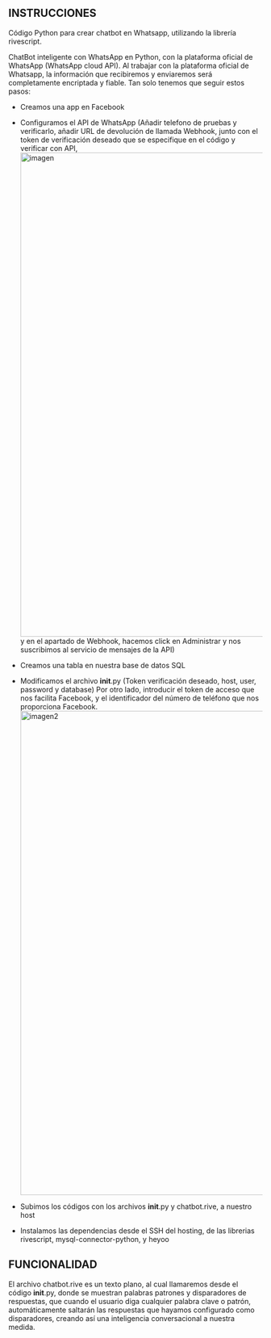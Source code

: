 ##  INSTRUCCIONES
Código Python para crear chatbot en Whatsapp, utilizando la librería rivescript.

ChatBot inteligente con WhatsApp en Python, con la plataforma oficial de WhatsApp (WhatsApp cloud API). Al trabajar con la plataforma oficial de Whatsapp, la información que recibiremos y enviaremos será completamente encriptada y fiable. Tan solo tenemos que seguir estos pasos:
- Creamos una app en Facebook
- Configuramos el API de WhatsApp (Añadir telefono de pruebas y verificarlo, añadir URL de devolución de llamada Webhook, junto con el token de verificación deseado que se especifique en el código y verificar con API,<img width="960" alt="imagen" src="https://github.com/DanMkAg/chatbot-whatsapp/assets/43437599/32fd48d6-5ee1-467e-8539-994d277b83a3"> y en el apartado de Webhook, hacemos click en Administrar y nos suscribimos al servicio de mensajes de la API)
- Creamos una tabla en nuestra base de datos SQL
- Modificamos el archivo __init__.py (Token verificación deseado, host, user, password y database) Por otro lado, introducir el token de acceso que nos facilita Facebook, y el identificador del número de teléfono que nos proporciona Facebook.<img width="960" alt="imagen2" src="https://github.com/DanMkAg/chatbot-whatsapp/assets/43437599/b5766325-6880-4abb-8cf1-33ae1565420f">

- Subimos los códigos con los archivos __init__.py y chatbot.rive, a nuestro host
- Instalamos las dependencias desde el SSH del hosting, de las librerias rivescript, mysql-connector-python, y heyoo

##  FUNCIONALIDAD
El archivo chatbot.rive es un texto plano, al cual llamaremos desde el código __init__.py, donde se muestran palabras patrones y disparadores de respuestas, que cuando el usuario diga cualquier palabra clave o patrón, automáticamente saltarán las respuestas que hayamos configurado como disparadores, creando así una inteligencia conversacional a nuestra medida.
